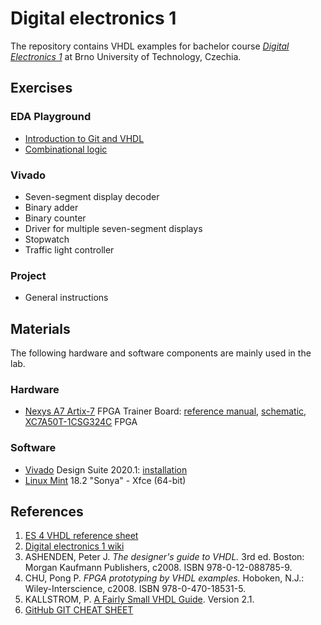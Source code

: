 
# Digital electronics 1

The repository contains VHDL examples for bachelor course [*Digital Electronics 1*](https://www.vutbr.cz/en/students/courses/detail/224131) at Brno University of Technology, Czechia.


## Exercises

### EDA Playground

* [Introduction to Git and VHDL](Labs/01-gates)
* [Combinational logic](Labs/02-logic)

### Vivado

* Seven-segment display decoder
* Binary adder
* Binary counter
* Driver for multiple seven-segment displays
* Stopwatch
* Traffic light controller

### Project

* General instructions


## Materials

The following hardware and software components are mainly used in the lab.

### Hardware

* [Nexys A7 Artix-7](https://store.digilentinc.com/nexys-a7-fpga-trainer-board-recommended-for-ece-curriculum/) FPGA Trainer Board: [reference manual](https://reference.digilentinc.com/reference/programmable-logic/nexys-a7/reference-manual), [schematic](Docs/nexys-a7-sch.pdf), [XC7A50T-1CSG324C](Docs/ds180_7Series_Overview.pdf) FPGA

### Software

* [Vivado](https://www.xilinx.com/products/design-tools/vivado.html) Design Suite 2020.1: [installation](https://github.com/tomas-fryza/Digital-electronics-1/wiki)
* [Linux Mint](https://linuxmint.com/download_all.php) 18.2 "Sonya" - Xfce (64-bit)


## References

1. [ES 4 VHDL reference sheet](Docs/vhdl_cheatsheet.pdf)
2. [Digital electronics 1 wiki](https://github.com/tomas-fryza/Digital-electronics-1/wiki)
3. ASHENDEN, Peter J. *The designer's guide to VHDL.* 3rd ed. Boston: Morgan Kaufmann Publishers, c2008. ISBN 978-0-12-088785-9.
4. CHU, Pong P. *FPGA prototyping by VHDL examples.* Hoboken, N.J.: Wiley-Interscience, c2008. ISBN 978-0-470-18531-5.
5. KALLSTROM, P. [A Fairly Small VHDL Guide](Docs/VHDL_guide.pdf). Version 2.1.
6. [GitHub GIT CHEAT SHEET](Docs/git_cheatsheet.pdf)
